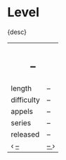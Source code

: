 # Level

{desc}


<table>
  <tr>
    <th colspan="2"> <h2> – </h2> </th>
  </tr>
  <tr>
    <td> length </td>
    <td> – </td>
  </tr>
  <tr>
    <td> difficulty </td>
    <td> – </td>
  </tr>
  <tr>
    <td> appels </td>
    <td> – </td>
  </tr>
  <tr>
    <td> series </td>
    <td> – </td>
  </tr>
  <tr>
    <td> released </td>
    <td> – </td>
  </tr>
  <tr>
    <td> ‹ <a href="–"> – </a> </td>
    <td> <a href="–"> – </a> › </td>
  </tr>
</table>